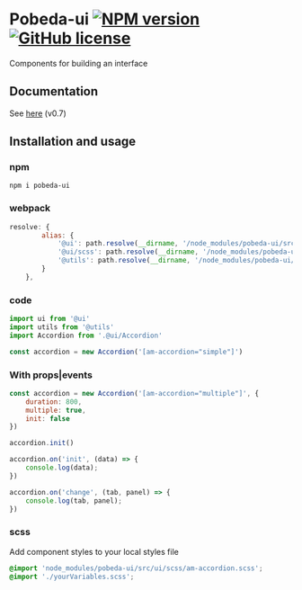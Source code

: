 [npm-url]: https://www.npmjs.com/package/pobeda-ui
[npm-image]: https://img.shields.io/npm/v/pobeda-ui?color=blue

[logo-url]: https://xn---63-5cdesg4ei.xn--p1ai/
[logo-image]: https://xn---63-5cdesg4ei.xn--p1ai/src/assets/icons/logo_main.svg

[license-image]: https://img.shields.io/badge/license-MIT-blue.svg
[license-url]: https://github.com/truerk/pobeda-ui/blob/master/LICENSE

# Pobeda-ui [![NPM version][npm-image]][npm-url] [![GitHub license][license-image]][license-url]

Components for building an interface


## Documentation

See [here](https://truerkarmy.github.io/pobeda-ui/) (v0.7)

## Installation and usage

### npm
```
npm i pobeda-ui
```

### webpack

```js
resolve: {
        alias: {
            '@ui': path.resolve(__dirname, '/node_modules/pobeda-ui/src/ui/js'),
            '@ui/scss': path.resolve(__dirname, '/node_modules/pobeda-ui/src/ui/scss'),
            '@utils': path.resolve(__dirname, '/node_modules/pobeda-ui/src/ui/utils/utils'),
        }
    },
```

### code

```js
import ui from '@ui'
import utils from '@utils'
import Accordion from '.@ui/Accordion'

const accordion = new Accordion('[am-accordion="simple"]')
```

### With props|events

```js
const accordion = new Accordion('[am-accordion="multiple"]', {
    duration: 800,
    multiple: true,
    init: false
})

accordion.init()

accordion.on('init', (data) => {
    console.log(data);
})

accordion.on('change', (tab, panel) => {
    console.log(tab, panel);
})
```

### scss
Add component styles to your local styles file
```scss
@import 'node_modules/pobeda-ui/src/ui/scss/am-accordion.scss';
@import './yourVariables.scss';
```
